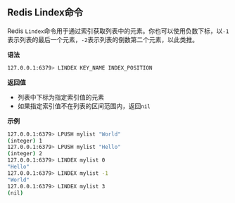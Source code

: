 ## Redis Lindex命令

Redis `Lindex`命令用于通过索引获取列表中的元素。你也可以使用负数下标，以`-1`表示列表的最后一个元素，`-2`表示列表的倒数第二个元素，以此类推。

**语法**

```bash
127.0.0.1:6379> LINDEX KEY_NAME INDEX_POSITION
```

**返回值**

* 列表中下标为指定索引值的元素
* 如果指定索引值不在列表的区间范围内，返回`nil`

**示例**

```bash
127.0.0.1:6379> LPUSH mylist "World"
(integer) 1
127.0.0.1:6379> LPUSH mylist "Hello"
(integer) 2
127.0.0.1:6379> LINDEX mylist 0
"Hello"
127.0.0.1:6379> LINDEX mylist -1
"World"
127.0.0.1:6379> LINDEX mylist 3
(nil)
```
